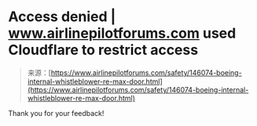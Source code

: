 <!--yml
category: 未分类
date: 2024-05-27 15:02:38
-->

# Access denied | www.airlinepilotforums.com used Cloudflare to restrict access

> 来源：[https://www.airlinepilotforums.com/safety/146074-boeing-internal-whistleblower-re-max-door.html](https://www.airlinepilotforums.com/safety/146074-boeing-internal-whistleblower-re-max-door.html)

Thank you for your feedback!